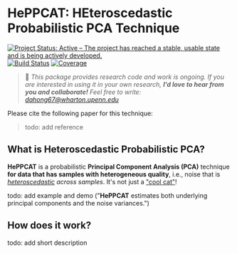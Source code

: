 # HePPCAT: HEteroscedastic Probabilistic PCA Technique

[![Project Status: Active – The project has reached a stable, usable state and is being actively developed.](https://www.repostatus.org/badges/latest/active.svg)](https://www.repostatus.org/#active)
[![Build Status](https://github.com/dahong67/HeteroscedasticPPCA.jl/workflows/CI/badge.svg)](https://github.com/dahong67/HeteroscedasticPPCA.jl/actions)
[![Coverage](https://codecov.io/gh/dahong67/HeteroscedasticPPCA.jl/branch/master/graph/badge.svg)](https://codecov.io/gh/dahong67/HeteroscedasticPPCA.jl)

> :wave: *This package provides research code and work is ongoing.
> If you are interested in using it in your own research,
> **I'd love to hear from you and collaborate!**
> Feel free to write: dahong67@wharton.upenn.edu*

Please cite the following paper for this technique:
> todo: add reference

## What is Heteroscedastic Probabilistic PCA?

**HePPCAT** is a probabilistic **Principal Component Analysis (PCA)** technique **for data that has samples with heterogeneous quality**,
i.e., noise that is *[heteroscedastic](https://en.wikipedia.org/wiki/Heteroscedasticity) across samples*.
It's not just a ["cool cat"](https://en.wiktionary.org/wiki/hepcat)!

todo: add example and demo ("**HePPCAT** estimates both underlying principal components and the noise variances.")

## How does it work?

todo: add short description
